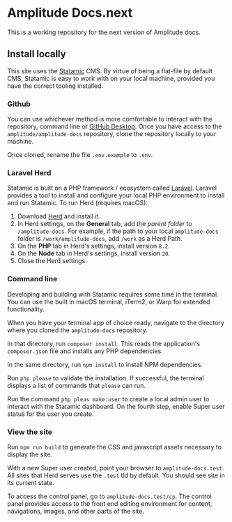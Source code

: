 # Amplitude Docs.next

This is a working repository for the next version of Amplitude docs.

## Install locally

This site uses the [Statamic](https://statamic.com) CMS. By virtue of being a flat-file by default CMS, Statamic is easy to work with on your local machine, provided you have the correct tooling installed.

### Github

You can use whichever method is more comfortable to interact with the repository, command line or [GitHub Desktop](https://desktop.github.com/). Once you have access to the `amplitude/amplitude-docs` repository, clone the repository locally to your machine.

Once cloned, rename the file `.env.example` to `.env`.

### Laravel Herd

Statamic is built on a PHP framework / ecosystem called [Laravel](https://laravel.com). Laravel provides a tool to install and configure your local PHP environment to install and run Statamic. To run Herd (requires macOS):

1. Download [Herd](https://herd.laravel.com/) and install it.
2. In Herd settings, on the **General** tab, add the *parent folder* to `/amplitude-docs`. For example, if the path to your local `amplitude-docs` folder is `/work/amplitude-docs`, add `/work` as a Herd Path.
3. On the **PHP** tab in Herd's settings, install version `8.2`.
4. On the **Node** tab in Herd's settings, install version `20`.
5. Close the Herd settings.

### Command line

Developing and building with Statamic requires some time in the terminal. You can use the built in macOS terminal, iTerm2, or Warp for extended functionality.

When you have your terminal app of choice ready, navigate to the directory where you cloned the `amplitude-docs` repository.

In that directory, run `composer install`. This reads the application's `composer.json` file and installs any PHP dependencies.

In the same directory, run `npm install` to install NPM dependencies.

Run `php please` to validate the installation. If successful, the terminal displays a list of commands that `please` can run.

Run the command `php pleas make:user` to create a local admin user to interact with the Statamic dashboard. On the fourth step, enable Super user status for the user you create.

### View the site

Run `npm run build` to generate the CSS and javascript assets necessary to display the site.

With a new Super user created, point your browser to `amplitude-docs.test`. All sites that Herd serves use the `.test` tld by default. You should see site in its current state.

To access the control panel, go to `amplitude-docs.test/cp`. The control panel provides access to the front end editing environment for content, navigations, images, and other parts of the site.